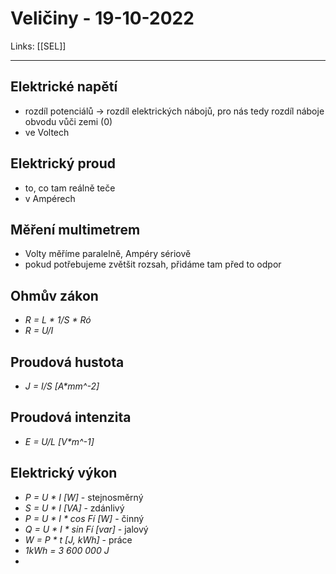 # Veličiny - 19-10-2022
Links: [[SEL]]

---
## Elektrické napětí
- rozdíl potenciálů -> rozdíl elektrických nábojů, pro nás tedy rozdíl náboje obvodu vůči zemi (0)
- ve Voltech
## Elektrický proud
- to, co tam reálně teče
- v Ampérech
## Měření multimetrem
- Volty měříme paralelně, Ampéry sériově
- pokud potřebujeme zvětšit rozsah, přidáme tam před to odpor
## Ohmův zákon
- *R = L * 1/S * Ró*
- *R = U/I*
## Proudová hustota
- *J = I/S \[A\*mm^-2\]*
## Proudová intenzita
- *E = U/L \[V\*m^-1\]*
## Elektrický výkon
- *P = U \* I \[W\]* - stejnosměrný
- *S = U \* I \[VA\]* - zdánlivý
- *P = U \* I \* cos Fí \[W\]* - činný
- *Q = U \* I \* sin Fí \[var\]* - jalový
- *W = P \* t \[J, kWh\]* - práce
- *1kWh = 3 600 000 J*
- 